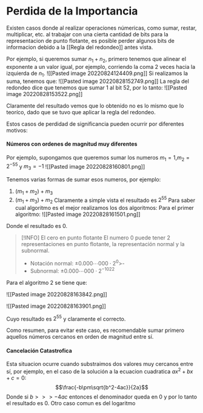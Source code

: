 # Perdida de la Importancia
Existen casos donde al realizar operaciones númericas, como sumar, restar, multiplicar, etc. al trabajar con una cierta cantidad de bits para la representacion de punto flotante, es posible perder algunos bits de informacion debido a la [[Regla del redondeo]] antes vista.


Por ejemplo, si queremos sumar $n_1+n_2$, primero tenemos que alinear el exponente a un valor igual, por ejemplo, corriendo la coma 2 veces  hacia la izquierda de $n_1$.
![[Pasted image 20220824124409.png]]
Si realizamos la suma, tenemos que:
![[Pasted image 20220828152749.png]] 
La regla del redondeo dice que tenemos que sumar 1 al bit 52, por lo tanto:
![[Pasted image 20220828153522.png]]

Claramente del resultado vemos que lo obtenido no es lo mismo que lo teoríco, dado que se tuvo que aplicar la regla del redondeo.

Estos casos de perdidad de significancia pueden ocurrir por diferentes motivos:
#### Números con ordenes de magnitud muy diferentes
Por ejemplo, supongamos que queremos sumar los numeros $m_1 = 1$,$m_2=2^{-55}$ y $m_3=-1$ ![[Pasted image 20220828160801.png]]

Tenemos varias formas de sumar esos numeros, por ejemplo:
1. $(m_1+m_2)+m_3$
2. $(m_1+m_3)+m_2$
Claramente a simple vista el resultado es $2^{55}$
Para saber cual algoritmo es el mejor realizamos los dos algoritmos:
Para el primer algoritmo:
![[Pasted image 20220828161501.png]]

Donde el resultado es 0.

>[!INFO] El cero en punto flotante
> El numero $0$ puede tener 2 representaciones en punto flotante, la representación normal y la subnormal.
>- Notación normal: $\pm0.000\cdots000\cdot2^0$>-
>- Subnormal: $\pm0.000\cdots000\cdot2^{-1022}$

Para el algoritmo 2 se tiene que:

![[Pasted image 20220828163842.png]]

![[Pasted image 20220828163901.png]]

Cuyo resultado es $2^{55}$ y claramente el correcto.

Como resumen, para evitar este caso, es recomendable sumar primero aquellos números cercanos en orden de magnitud entre sí.


#### Cancelación Catastrofica
Esta situacion ocurre cuando substraimos dos valores muy cercanos entre sí,  por ejemplo,  en el caso de la solución a la ecuacion cuadratica $ax^2+bx+c=0$:$$\frac{-b\pm\sqrt{b^2-4ac}}{2a}$$
Donde si $b>>> -4ac$ entonces el denominador queda en 0 y por lo tanto el resultado es 0.
Otro caso comun es del logaritmo